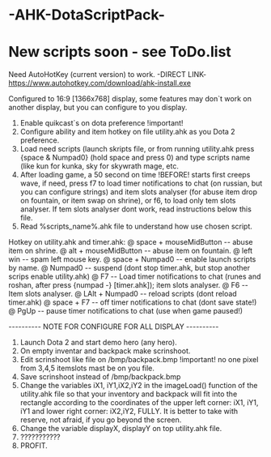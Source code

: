 # -AHK-DotaScriptPack-
# New scripts soon - see ToDo.list

Need AutoHotKey (current version) to work. -DIRECT LINK- https://www.autohotkey.com/download/ahk-install.exe

Configured to 16:9 [1366x768] display, some features may don`t work on  another display, but you can configure to you display.

1. Enable quikcast`s on dota preference !important!
2. Configure ability and item hotkey on file utility.ahk as you Dota 2 preference.
3. Load need scripts (launch skripts file, or from running utility.ahk press {space & Numpad0} (hold space and press 0) and type scripts name (like kun for kunka, sky for skywrath mage, etc.
4. After loading game, a 50 second on time !BEFORE! starts first creeps wave, if need, press f7 to load timer notifications to chat (on russian, but you can configure strings) and item slots analyser (for abuse item drop on fountain, or item swap on shrine), or f6, to load only tem slots analyser. If tem slots analyser dont work, read instructions below this file.
5. Read %scripts_name%.ahk file to understand how use chosen script.

Hotkey on utility.ahk and timer.ahk:
@ space + mouseMidButton -- abuse item on shrine.
@ alt + mouseMidButton -- abuse item on fountain.
@ left win -- spam left mouse key.
@ space + Numpad0 -- enable launch scripts by name.
@ Numpad0 -- suspend (dont stop timer.ahk, but stop another scrips enable utility.ahk)
@ F7 -- Load timer notifications to chat (runes and roshan, after press {numpad -} [timer.ahk]); item slots analyser.
@ F6 -- Item slots analyser.
@ LAlt + Numpad0 -- reload scripts (dont reload timer.ahk)
@ space + F7 -- off timer notifications to chat (dont save state!)
@ PgUp -- pause timer notifications to chat (use when game paused!)

---------- NOTE FOR CONFIGURE FOR ALL DISPLAY ----------

1. Launch Dota 2 and start demo hero (any hero).
2. On empty inventar and backpack make scrinshoot.
3. Edit scrinshoot like file on /bmp/backpack.bmp !important! no one pixel from 3,4,5 itemslots mast be on you file.
4. Save scrinshoot instead of /bmp/backpack.bmp 
6. Change the variables iX1, iY1,iX2,iY2 in the imageLoad() function of the utility.ahk file so that your inventory and backpack will fit into the rectangle according to the coordinates of the upper left corner: iX1, iY1, iY1 and lower right corner: iX2,iY2, FULLY. It is better to take with reserve, not afraid, if you go beyond the screen.
7. Change the variable displayX, displayY on top utility.ahk file.
8. ???????????
9. PROFIT.


